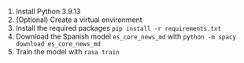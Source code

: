1. Install Python 3.9.13
2. (Optional) Create a virtual environment
3. Install the required packages `pip install -r requirements.txt`
4. Download the Spanish model `es_core_news_md` with `python -m spacy download es_core_news_md`
5. Train the model with `rasa train`
